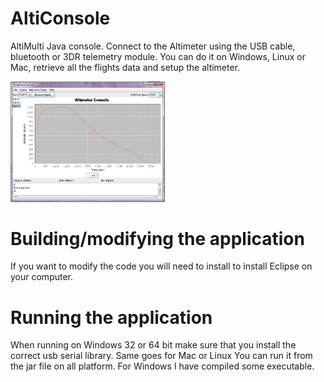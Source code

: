 # AltiConsole
AltiMulti Java console. Connect to the Altimeter using the USB cable, bluetooth or 3DR telemetry module. You can do it on Windows, Linux or Mac, retrieve all the flights data and setup the altimeter.

<img src="/pictures/main screen - comment.png" width="49%">

# Building/modifying the application
If you want to modify the code you will need to install to install Eclipse on your computer.

# Running the application
When running on Windows 32 or 64 bit make sure that you install the correct usb serial library. Same goes for Mac or Linux
You can run it from the jar file on all platform. For Windows I have compiled some executable. 
